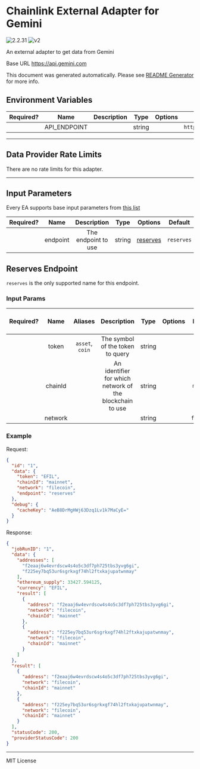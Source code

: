 # Chainlink External Adapter for Gemini

![2.2.31](https://img.shields.io/github/package-json/v/smartcontractkit/external-adapters-js?filename=packages/sources/gemini/package.json) ![v2](https://img.shields.io/badge/framework%20version-v2-blueviolet)

An external adapter to get data from Gemini

Base URL https://api.gemini.com

This document was generated automatically. Please see [README Generator](../../scripts#readme-generator) for more info.

## Environment Variables

| Required? |     Name     | Description |  Type  | Options |         Default          |
| :-------: | :----------: | :---------: | :----: | :-----: | :----------------------: |
|           | API_ENDPOINT |             | string |         | `https://api.gemini.com` |

---

## Data Provider Rate Limits

There are no rate limits for this adapter.

---

## Input Parameters

Every EA supports base input parameters from [this list](../../core/bootstrap#base-input-parameters)

| Required? |   Name   |     Description     |  Type  |            Options             |  Default   |
| :-------: | :------: | :-----------------: | :----: | :----------------------------: | :--------: |
|           | endpoint | The endpoint to use | string | [reserves](#reserves-endpoint) | `reserves` |

## Reserves Endpoint

`reserves` is the only supported name for this endpoint.

### Input Params

| Required? |  Name   |     Aliases     |                       Description                        |  Type  | Options |  Default   | Depends On | Not Valid With |
| :-------: | :-----: | :-------------: | :------------------------------------------------------: | :----: | :-----: | :--------: | :--------: | :------------: |
|           |  token  | `asset`, `coin` |             The symbol of the token to query             | string |         |   `EFIL`   |            |                |
|           | chainId |                 | An identifier for which network of the blockchain to use | string |         | `mainnet`  |            |                |
|           | network |                 |                                                          | string |         | `filecoin` |            |                |

### Example

Request:

```json
{
  "id": "1",
  "data": {
    "token": "EFIL",
    "chainId": "mainnet",
    "network": "filecoin",
    "endpoint": "reserves"
  },
  "debug": {
    "cacheKey": "AeB8DrMgHWj63Dzq1Lv1k7MaCyE="
  }
}
```

Response:

```json
{
  "jobRunID": "1",
  "data": {
    "addresses": [
      "f2eaaj6w4evrdscw4s4o5c3df7ph725tbs3yvg6gi",
      "f225ey7bq53ur6sgrkxgf74hl2ftxkajupatwnmay"
    ],
    "ethereum_supply": 33427.594125,
    "currency": "EFIL",
    "result": [
      {
        "address": "f2eaaj6w4evrdscw4s4o5c3df7ph725tbs3yvg6gi",
        "network": "filecoin",
        "chainId": "mainnet"
      },
      {
        "address": "f225ey7bq53ur6sgrkxgf74hl2ftxkajupatwnmay",
        "network": "filecoin",
        "chainId": "mainnet"
      }
    ]
  },
  "result": [
    {
      "address": "f2eaaj6w4evrdscw4s4o5c3df7ph725tbs3yvg6gi",
      "network": "filecoin",
      "chainId": "mainnet"
    },
    {
      "address": "f225ey7bq53ur6sgrkxgf74hl2ftxkajupatwnmay",
      "network": "filecoin",
      "chainId": "mainnet"
    }
  ],
  "statusCode": 200,
  "providerStatusCode": 200
}
```

---

MIT License
